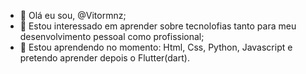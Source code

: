 - 👋 Olá eu sou, @Vitormnz;
- 👀 Estou interessado em aprender sobre tecnolofias tanto para meu desenvolvimento pessoal como profissional; 
 - 🌱 Estou aprendendo no momento: Html, Css, Python, Javascript e pretendo aprender depois o Flutter(dart).  

<!---
Vitormnz/Vitormnz is a ✨ special ✨ repository because its `README.md` (this file) appears on your GitHub profile.
You can click the Preview link to take a look at your changes.
--->
